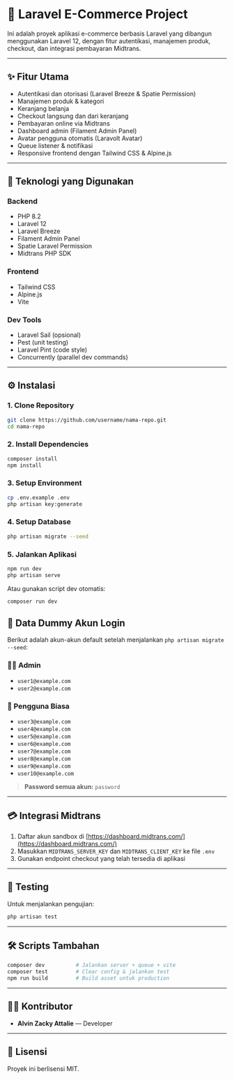# 🛒 Laravel E-Commerce Project

Ini adalah proyek aplikasi e-commerce berbasis Laravel yang dibangun menggunakan Laravel 12, dengan fitur autentikasi, manajemen produk, checkout, dan integrasi pembayaran Midtrans.

---

## ✨ Fitur Utama

- Autentikasi dan otorisasi (Laravel Breeze & Spatie Permission)
- Manajemen produk & kategori
- Keranjang belanja
- Checkout langsung dan dari keranjang
- Pembayaran online via Midtrans
- Dashboard admin (Filament Admin Panel)
- Avatar pengguna otomatis (Laravolt Avatar)
- Queue listener & notifikasi
- Responsive frontend dengan Tailwind CSS & Alpine.js

---

## 🔧 Teknologi yang Digunakan

### Backend
- PHP 8.2
- Laravel 12
- Laravel Breeze
- Filament Admin Panel
- Spatie Laravel Permission
- Midtrans PHP SDK

### Frontend
- Tailwind CSS
- Alpine.js
- Vite

### Dev Tools
- Laravel Sail (opsional)
- Pest (unit testing)
- Laravel Pint (code style)
- Concurrently (parallel dev commands)

---

## ⚙️ Instalasi

### 1. Clone Repository
```bash
git clone https://github.com/username/nama-repo.git
cd nama-repo
````

### 2. Install Dependencies

```bash
composer install
npm install
```

### 3. Setup Environment

```bash
cp .env.example .env
php artisan key:generate
```

### 4. Setup Database

```bash
php artisan migrate --seed
```

### 5. Jalankan Aplikasi

```bash
npm run dev
php artisan serve
```

Atau gunakan script dev otomatis:

```bash
composer run dev
```

## 👥 Data Dummy Akun Login

Berikut adalah akun-akun default setelah menjalankan `php artisan migrate --seed`:

### 👨‍💼 Admin

* `user1@example.com`
* `user2@example.com`

### 👤 Pengguna Biasa

* `user3@example.com`
* `user4@example.com`
* `user5@example.com`
* `user6@example.com`
* `user7@example.com`
* `user8@example.com`
* `user9@example.com`
* `user10@example.com`

> **Password semua akun:** `password`

---

## 💳 Integrasi Midtrans

1. Daftar akun sandbox di [https://dashboard.midtrans.com/](https://dashboard.midtrans.com/)
2. Masukkan `MIDTRANS_SERVER_KEY` dan `MIDTRANS_CLIENT_KEY` ke file `.env`
3. Gunakan endpoint checkout yang telah tersedia di aplikasi

---

## 🧪 Testing

Untuk menjalankan pengujian:

```bash
php artisan test
```

---

## 🛠 Scripts Tambahan

```bash
composer dev          # Jalankan server + queue + vite
composer test         # Clear config & jalankan test
npm run build         # Build asset untuk production
```

---

## 🧑‍💻 Kontributor

* **Alvin Zacky Attalie** — Developer

---

## 📄 Lisensi

Proyek ini berlisensi MIT.

```

